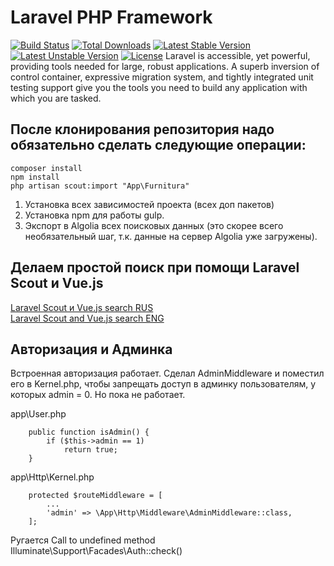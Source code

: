 # Laravel PHP Framework

[![Build Status](https://travis-ci.org/laravel/framework.svg)](https://travis-ci.org/laravel/framework)
[![Total Downloads](https://poser.pugx.org/laravel/framework/d/total.svg)](https://packagist.org/packages/laravel/framework)
[![Latest Stable Version](https://poser.pugx.org/laravel/framework/v/stable.svg)](https://packagist.org/packages/laravel/framework)
[![Latest Unstable Version](https://poser.pugx.org/laravel/framework/v/unstable.svg)](https://packagist.org/packages/laravel/framework)
[![License](https://poser.pugx.org/laravel/framework/license.svg)](https://packagist.org/packages/laravel/framework)
Laravel is accessible, yet powerful, providing tools needed for large, robust applications. A superb inversion of control container, expressive migration system, and tightly integrated unit testing support give you the tools you need to build any application with which you are tasked.

## После клонирования репозитория надо обязательно сделать следующие операции:
```
composer install
npm install
php artisan scout:import "App\Furnitura"
```
1. Установка всех зависимостей проекта (всех доп пакетов)
2. Установка npm для работы gulp.
3. Экспорт в Algolia всех поисковых данных (это скорее всего необязательный шаг, т.к. данные на сервер Algolia уже загружены).


## Делаем простой поиск при помощи Laravel Scout и Vue.js
[Laravel Scout и Vue.js search RUS](https://laravel-news.ru/blog/tutorials/build-search-functionality-with-laravel-scout-and-vue-js)  
[Laravel Scout and Vue.js search ENG](https://scotch.io/tutorials/build-search-functionality-with-laravel-scout-and-vue-js)  


## Авторизация и Админка 

Встроенная авторизация работает.
Сделал AdminMiddleware и поместил его в Kernel.php, чтобы запрещать доступ в админку пользователям, у которых admin = 0. Но пока не работает.

app\User.php
```
    public function isAdmin() {
        if ($this->admin == 1) 
            return true;
    }
```

app\Http\Kernel.php
```
    protected $routeMiddleware = [
    	...
        'admin' => \App\Http\Middleware\AdminMiddleware::class,
    ];
```

Ругается Call to undefined method Illuminate\Support\Facades\Auth::check()